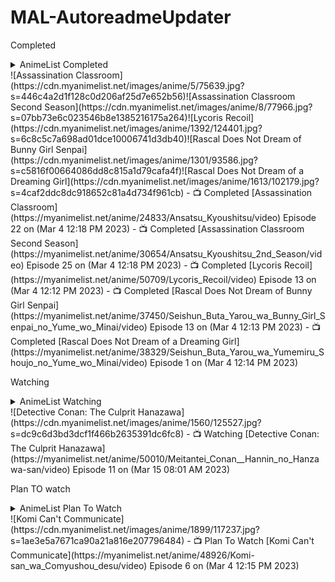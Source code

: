 # MAL-AutoreadmeUpdater
<p>Completed</p>
<!-- MAL_ANIMECOMPLETED:GRID -->
 <details>
<summary align="left">AnimeList Completed</summary><img height="200px" width="150px" title="Assassination Classroom (Ansatsu Kyoushitsu)" src="https://cdn.myanimelist.net/images/anime/5/75639.jpg"> 
<img height="200px" width="150px" title="Assassination Classroom Second Season (Ansatsu Kyoushitsu 2nd Season)" src="https://cdn.myanimelist.net/images/anime/8/77966.jpg"> 
<img height="200px" width="150px" title="Lycoris Recoil (Lycoris Recoil)" src="https://cdn.myanimelist.net/images/anime/1392/124401.jpg"> 
<img height="200px" width="150px" title="Rascal Does Not Dream of Bunny Girl Senpai (Seishun Buta Yarou wa Bunny Girl Senpai no Yume wo Minai)" src="https://cdn.myanimelist.net/images/anime/1301/93586.jpg"> 
<img height="200px" width="150px" title="Rascal Does Not Dream of a Dreaming Girl (Seishun Buta Yarou wa Yumemiru Shoujo no Yume wo Minai)" src="https://cdn.myanimelist.net/images/anime/1613/102179.jpg"> 
</details> 
<!-- MAL_ANIMECOMPLETED:GRID_END -->
<!-- MAL_ANIMECOMPLETED:DEFAULT -->
 ![Assassination Classroom](https://cdn.myanimelist.net/images/anime/5/75639.jpg?s=446c4a2d1f128c0d206af25d7e652b56)![Assassination Classroom Second Season](https://cdn.myanimelist.net/images/anime/8/77966.jpg?s=07bb73e6c023546b8e1385216175a264)![Lycoris Recoil](https://cdn.myanimelist.net/images/anime/1392/124401.jpg?s=6c8c5c7a698ad01dce10006741d3db40)![Rascal Does Not Dream of Bunny Girl Senpai](https://cdn.myanimelist.net/images/anime/1301/93586.jpg?s=c5816f00664086dd8c815a1d79cafa4f)![Rascal Does Not Dream of a Dreaming Girl](https://cdn.myanimelist.net/images/anime/1613/102179.jpg?s=4caf2ddc8dc918652c81a4d734f961cb) 
<!-- MAL_ANIMECOMPLETED:DEFAULT_END -->
<!-- MAL_ANIMECOMPLETED:LIST -->
 - 📺 Completed [Assassination Classroom](https://myanimelist.net/anime/24833/Ansatsu_Kyoushitsu/video) Episode 22 on (Mar 4 12:18 PM 2023)
- 📺 Completed [Assassination Classroom Second Season](https://myanimelist.net/anime/30654/Ansatsu_Kyoushitsu_2nd_Season/video) Episode 25 on (Mar 4 12:18 PM 2023)
- 📺 Completed [Lycoris Recoil](https://myanimelist.net/anime/50709/Lycoris_Recoil/video) Episode 13 on (Mar 4 12:12 PM 2023)
- 📺 Completed [Rascal Does Not Dream of Bunny Girl Senpai](https://myanimelist.net/anime/37450/Seishun_Buta_Yarou_wa_Bunny_Girl_Senpai_no_Yume_wo_Minai/video) Episode 13 on (Mar 4 12:13 PM 2023)
- 📺 Completed [Rascal Does Not Dream of a Dreaming Girl](https://myanimelist.net/anime/38329/Seishun_Buta_Yarou_wa_Yumemiru_Shoujo_no_Yume_wo_Minai/video) Episode 1 on (Mar 4 12:14 PM 2023) 
<!-- MAL_ANIMECOMPLETED:LIST_END -->
<p>Watching</p>
<!-- MAL_ANIMEWATCHING:GRID -->
 <details>
<summary align="left">AnimeList Watching</summary><img height="200px" width="150px" title="Detective Conan: The Culprit Hanazawa (Meitantei Conan: Hannin no Hanzawa-san)" src="https://cdn.myanimelist.net/images/anime/1560/125527.jpg"> 
</details> 
<!-- MAL_ANIMEWATCHING:GRID_END -->
<!-- MAL_ANIMEWATCHING:DEFAULT -->
 ![Detective Conan: The Culprit Hanazawa](https://cdn.myanimelist.net/images/anime/1560/125527.jpg?s=dc9c6d3bd3dcf1f466b2635391dc6fc8) 
<!-- MAL_ANIMEWATCHING:DEFAULT_END -->
<!-- MAL_ANIMEWATCHING:LIST -->
 - 📺 Watching [Detective Conan: The Culprit Hanazawa](https://myanimelist.net/anime/50010/Meitantei_Conan__Hannin_no_Hanzawa-san/video) Episode 11 on (Mar 15 08:01 AM 2023) 
<!-- MAL_ANIMEWATCHING:LIST_END -->
<p>Plan TO watch</p>
<!-- MAL_ANIMEPTW:GRID -->
 <details>
<summary align="left">AnimeList Plan To Watch</summary><img height="200px" width="150px" title="Komi Can't Communicate (Komi-san wa Comyushou desu.)" src="https://cdn.myanimelist.net/images/anime/1899/117237.jpg"> 
</details> 
<!-- MAL_ANIMEPTW:GRID_END -->
<!-- MAL_ANIMEPTW:DEFAULT -->
 ![Komi Can't Communicate](https://cdn.myanimelist.net/images/anime/1899/117237.jpg?s=1ae3e5a7671ca90a21a816e207796484) 
<!-- MAL_ANIMEPTW:DEFAULT_END -->
<!-- MAL_ANIMEPTW:LIST -->
 - 📺 Plan To Watch [Komi Can't Communicate](https://myanimelist.net/anime/48926/Komi-san_wa_Comyushou_desu/video) Episode 6 on (Mar 4 12:15 PM 2023) 
<!-- MAL_ANIMEPTW:LIST_END -->
